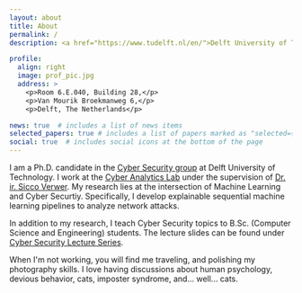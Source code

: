 ```yaml
---
layout: about
title: About
permalink: /
description: <a href="https://www.tudelft.nl/en/">Delft University of Technology</a>

profile:
  align: right
  image: prof_pic.jpg
  address: >
    <p>Room 6.E.040, Building 28,</p>
    <p>Van Mourik Broekmanweg 6,</p>
    <p>Delft, The Netherlands</p>

news: true  # includes a list of news items
selected_papers: true # includes a list of papers marked as "selected={true}"
social: true  # includes social icons at the bottom of the page
---
```


I am a Ph.D. candidate in the [Cyber Security group](https://www.tudelft.nl/cybersecurity/) at Delft University of Technology. I work at the [Cyber Analytics Lab](https://cyber-analytics.nl/) under the supervision of [Dr. ir. Sicco Verwer](https://www.tudelft.nl/staff/s.e.verwer/). My research lies at the intersection of Machine Learning and Cyber Securtiy. Specifically, I develop explainable sequential machine learning pipelines to analyze network attacks.

In addition to my research, I teach Cyber Security topics to B.Sc. (Computer Science and Engineering) students. The lecture slides can be found under [Cyber Security Lecture Series]().

When I'm not working, you will find me traveling, and polishing my photography skills. I love having discussions about human psychology, devious behavior, cats, imposter syndrome, and... well... cats.
